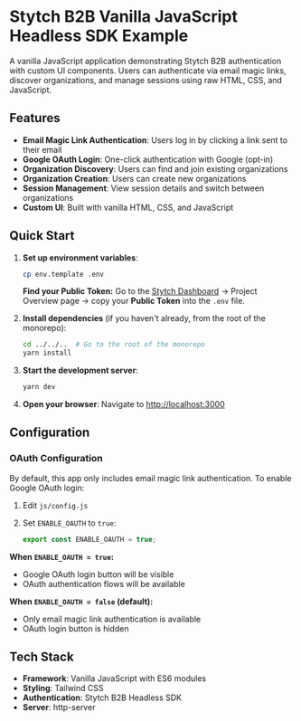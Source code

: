 # Stytch B2B Vanilla JavaScript Headless SDK Example

A vanilla JavaScript application demonstrating Stytch B2B authentication with custom UI components. Users can authenticate via email magic links, discover organizations, and manage sessions using raw HTML, CSS, and JavaScript.

## Features

- **Email Magic Link Authentication**: Users log in by clicking a link sent to their email
- **Google OAuth Login**: One-click authentication with Google (opt-in)
- **Organization Discovery**: Users can find and join existing organizations
- **Organization Creation**: Users can create new organizations
- **Session Management**: View session details and switch between organizations
- **Custom UI**: Built with vanilla HTML, CSS, and JavaScript

## Quick Start

1. **Set up environment variables**:

   ```bash
   cp env.template .env
   ```

   **Find your Public Token:** Go to the [Stytch Dashboard](https://stytch.com/dashboard) → Project Overview page → copy your **Public Token** into the `.env` file.

2. **Install dependencies** (if you haven't already, from the root of the monorepo):

   ```bash
   cd ../../..  # Go to the root of the monorepo
   yarn install
   ```

3. **Start the development server**:

   ```bash
   yarn dev
   ```

4. **Open your browser**:
   Navigate to [http://localhost:3000](http://localhost:3000)

## Configuration

### OAuth Configuration

By default, this app only includes email magic link authentication. To enable Google OAuth login:

1. Edit `js/config.js`
2. Set `ENABLE_OAUTH` to `true`:

   ```javascript
   export const ENABLE_OAUTH = true;
   ```

**When `ENABLE_OAUTH = true`:**

- Google OAuth login button will be visible
- OAuth authentication flows will be available

**When `ENABLE_OAUTH = false` (default):**

- Only email magic link authentication is available
- OAuth login button is hidden

## Tech Stack

- **Framework**: Vanilla JavaScript with ES6 modules
- **Styling**: Tailwind CSS
- **Authentication**: Stytch B2B Headless SDK
- **Server**: http-server
